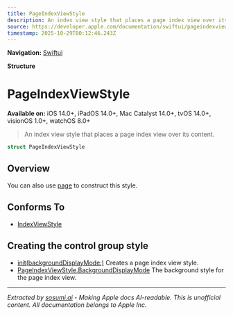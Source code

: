 ```yaml
---
title: PageIndexViewStyle
description: An index view style that places a page index view over its content.
source: https://developer.apple.com/documentation/swiftui/pageindexviewstyle
timestamp: 2025-10-29T00:12:46.243Z
---
```


**Navigation:** [Swiftui](/documentation/swiftui)

**Structure**

# PageIndexViewStyle

**Available on:** iOS 14.0+, iPadOS 14.0+, Mac Catalyst 14.0+, tvOS 14.0+, visionOS 1.0+, watchOS 8.0+

> An index view style that places a page index view over its content.

```swift
struct PageIndexViewStyle
```

## Overview

You can also use [page](/documentation/swiftui/indexviewstyle/page) to construct this style.

## Conforms To

- [IndexViewStyle](/documentation/swiftui/indexviewstyle)

## Creating the control group style

- [init(backgroundDisplayMode:)](/documentation/swiftui/pageindexviewstyle/init(backgrounddisplaymode:)) Creates a page index view style.
- [PageIndexViewStyle.BackgroundDisplayMode](/documentation/swiftui/pageindexviewstyle/backgrounddisplaymode) The background style for the page index view.

---

*Extracted by [sosumi.ai](https://sosumi.ai) - Making Apple docs AI-readable.*
*This is unofficial content. All documentation belongs to Apple Inc.*
